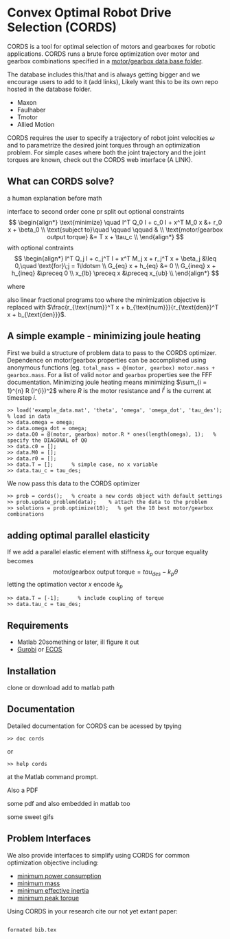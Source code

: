 # Convex Optimal Robot Drive Selection (CORDS)

CORDS is a tool for optimal selection of motors and gearboxes for robotic applications. CORDS runs a brute force optimization over motor and gearbox combinations specified in a [motor/gearbox data base folder](database). 

The database includes this/that and is always getting bigger and we encourage users to add to it (add links), Likely want this to be its own repo hosted in the database folder. 
* Maxon
* Faulhaber 
* Tmotor 
* Allied Motion 

CORDS requires the user to specify a trajectory of robot joint velocities $\omega$ and to parametrize the desired joint torques through an optimization problem. For simple cases where both the joint trajectory and the joint torques are known, check out the CORDS web interface (A LINK). 


## What can CORDS solve?  

a human explanation before math 

interface to second order cone pr
split out optional constraints 
$$
\begin{align*}
   \text{minimize} \quad  I^T Q_0 I  + c_0 I + x^T M_0 x &+ r_0 x + \beta_0      \\
   \text{subject to}\quad \qquad \qquad &                                                \\
      \text{motor/gearbox output torque}  &=   T x + \tau_c            \\
 \end{align*}
 $$ 
 with optional contraints 
 $$ 
 \begin{align*}
            I^T Q_j I + c_j^T I +  x^T M_j x + r_j^T x + \beta_j &\leq 0,\quad \text{for}\;j = 1\ldotsm \\
           G_{eq} x + h_{eq} &= 0                                              \\
           G_{ineq} x + h_{ineq} &\preceq 0                              \\
       x_{lb} \preceq x &\preceq x_{ub}                         \\
\end{align*}
$$

where 

also linear fractional programs too where the minimization objective is replaced with $\frac{r_{\text{num}}^T x + b_{\text{num}}}{r_{\text{den}}^T x + b_{\text{den}}}$. 


## A simple example - minimizing joule heating 
First we build a structure of problem data to pass to the CORDS optimizer. Dependence on motor/gearbox properties can be accomplished using anonymous functions (eg. ``total_mass = @(motor, gearbox) motor.mass + gearbox.mass``. For a list of valid ``motor`` and ``gearbox`` properties see the FFF documentation. Minimizing joule heating means minimizing $\sum_{i = 1}^{n} R (I^{i})^2$ where $R$ is the motor resistance and $I^{i}$ is the current at timestep $i$. 
```
>> load('example_data.mat', 'theta', 'omega', 'omega_dot', 'tau_des');   % load in data
>> data.omega = omega;
>> data.omega_dot = omega; 
>> data.Q0 = @(motor, gearbox) motor.R * ones(length(omega), 1);   % specify the DIAGONAL of Q0
>> data.c0 = [];
>> data.M0 = [];
>> data.r0 = [];
>> data.T = [];      % simple case, no x variable 
>> data.tau_c = tau_des;
```
We now pass this data to the CORDS optimizer
```
>> prob = cords();   % create a new cords object with default settings  
>> prob.update_problem(data);    % attach the data to the problem
>> solutions = prob.optimize(10);   % get the 10 best motor/gearbox combinations 
```
## adding optimal parallel elasticity
If we add a parallel elastic element with stiffness $k_p$ our torque equality becomes
$$
     \text{motor/gearbox output torque}  = tau_{des} - k_p \theta  
$$
letting the optimation vector $x$ encode $k_p$ 
```
>> data.T = [-1];      % include coupling of torque  
>> data.tau_c = tau_des; 
```



## Requirements

* Matlab 20something or later, ill figure it out 
* [Gurobi](https://www.gurobi.com/academia/academic-program-and-licenses/) or [ECOS](https://github.com/embotech/ecos)


## Installation

clone or download 
add to matlab path 

## Documentation 

Detailed documentation for CORDS can be acessed by tpying
```
>> doc cords
```
or 
```
>> help cords
```
at the Matlab command prompt. 



Also a PDF

some pdf and also embedded in matlab too 

some sweet gifs 

## Problem Interfaces
We also provide interfaces to simplify using CORDS for common optimization objective including:
* [minimum power consumption](/src/interfaces/min_power_consumption.m)
* [minimum mass](/src/interfaces/min_mass.m)
* [minimum effective inertia](/src/interfaces/min_effective_inertia.m)
* [minimum peak torque](/src/interfaces/min_peak_torque.m)



Using CORDS in your research cite our not yet extant paper: 
```

formated bib.tex


```
